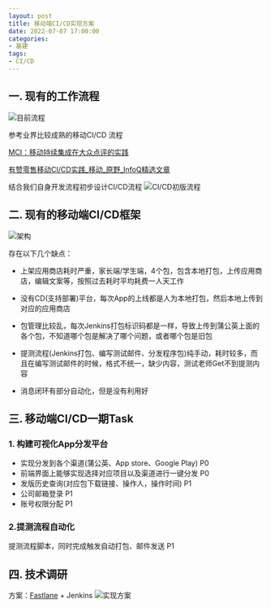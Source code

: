 ```yaml
---
layout: post
title: 移动端CI/CD实现方案
date: 2022-07-07 17:00:00
categories: 
- 基建
tags:
- CI/CD
---  
```


## 一. 现有的工作流程
![目前流程](blob:https://pplingo.atlassian.net/0eb3364a-1abd-48e3-bf35-132dca91cbad#media-blob-url=true&id=3e93a6b0-acf7-400c-9272-48189cc3b149&collection=contentId-328991862&contextId=328991862&mimeType=image%2Fpng&name=%E8%87%AA%E5%8A%A8%E5%8C%96%E6%89%93%E5%8C%85%E6%B5%81%E7%A8%8B%E5%9B%BE.jpg&size=47703&height=510&width=990&alt=)
 

参考业界比较成熟的移动CI/CD 流程

[MCI：移动持续集成在大众点评的实践](https://tech.meituan.com/2018/07/12/mci.html) 

[有赞零售移动CI/CD实践_移动_原野_InfoQ精选文章](https://www.infoq.cn/article/3pm5ff1shwqlsiocphbi) 

结合我们自身开发流程初步设计CI/CD流程
![CI/CD初版流程](blob:https://pplingo.atlassian.net/502069c3-b548-48b7-86c2-479e25622296#media-blob-url=true&id=c9825b26-38a2-4f68-b5dc-590a00adb11a&collection=contentId-328991862&contextId=328991862&mimeType=image%2Fpng&name=%E6%9C%AA%E5%91%BD%E5%90%8D%E6%96%87%E4%BB%B6.jpg&size=201307&height=910&width=3064&alt=)


## 二. 现有的移动端CI/CD框架
![架构](blob:https://pplingo.atlassian.net/d7e7574c-c622-4720-b73c-57d921ee60be#media-blob-url=true&id=ba24938c-7270-4298-b138-a7864fffefef&collection=contentId-328991862&contextId=328991862&mimeType=image%2Fpng&name=%E6%88%AA%E5%B1%8F2022-02-09%20%E4%B8%8B%E5%8D%883.39.21.png&size=175144&height=498&width=968&alt=)

存在以下几个缺点：

* 上架应用商店耗时严重，家长端/学生端，4个包，包含本地打包，上传应用商店，编辑文案等，按照过去耗时平均耗费一人天工作

* 没有CD(支持部署)平台，每次App的上线都是人为本地打包，然后本地上传到对应的应用商店

* 包管理比较乱，每次Jenkins打包标识码都是一样，导致上传到蒲公英上面的各个包，不知道哪个包是解决了哪个问题，或者哪个包是旧包

* 提测流程(Jenkins打包、编写测试邮件、分发程序包)纯手动，耗时较多，而且在编写测试邮件的时候，格式不统一，缺少内容，测试老师Get不到提测内容

* 消息闭环有部分自动化，但是没有利用好

## 三. 移动端CI/CD一期Task
### 1. 构建可视化App分发平台 
* 实现分发到各个渠道(蒲公英、App store、Google Play) P0
* 前端界面上能够实现选择对应项目以及渠道进行一键分发 P0
* 发版历史查询(对应包下载链接、操作人，操作时间) P1
* 公司邮箱登录 P1
* 账号权限分配 P1

### 2.提测流程自动化
提测流程脚本，同时完成触发自动打包、邮件发送 P1

## 四. 技术调研
方案：[Fastlane](https://github.com/fastlane/fastlane) + Jenkins
![实现方案](blob:https://pplingo.atlassian.net/227b07ec-b11f-40c3-96e9-c1c726871af7#media-blob-url=true&id=8b5fd5a4-73a5-4c23-a2c3-9166f0cf6b9c&collection=contentId-328991862&contextId=328991862&mimeType=image%2Fpng&name=%E6%9C%AA%E5%91%BD%E5%90%8D%E6%96%87%E4%BB%B6%20(1).jpg&size=60536&height=495&width=1266&alt=)
 

